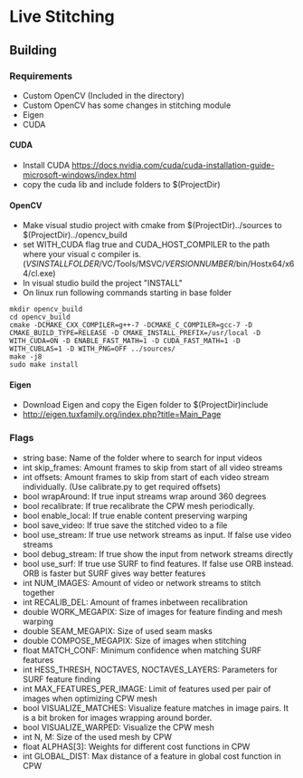 # Live Stitching
## Building
### Requirements
- Custom OpenCV (Included in the directory)
- Custom OpenCV has some changes in stitching module
- Eigen
- CUDA

#### CUDA
- Install CUDA https://docs.nvidia.com/cuda/cuda-installation-guide-microsoft-windows/index.html
- copy the cuda lib and include folders to $(ProjectDir)

#### OpenCV
- Make visual studio project with cmake from $(ProjectDir)../sources to $(ProjectDir)../opencv_build
- set WITH\_CUDA flag true and CUDA\_HOST\_COMPILER to the path where your visual c compiler is. (_VSINSTALLFOLDER_/VC/Tools/MSVC/_VERSIONNUMBER_/bin/Hostx64/x64/cl.exe)
- In visual studio build the project "INSTALL"
- On linux run following commands starting in base folder
```
mkdir opencv_build
cd opencv_build
cmake -DCMAKE_CXX_COMPILER=g++-7 -DCMAKE_C_COMPILER=gcc-7 -D CMAKE_BUILD_TYPE=RELEASE -D CMAKE_INSTALL_PREFIX=/usr/local -D WITH_CUDA=ON -D ENABLE_FAST_MATH=1 -D CUDA_FAST_MATH=1 -D WITH_CUBLAS=1 -D WITH_PNG=OFF ../sources/
make -j8
sudo make install
```

#### Eigen
- Download Eigen and copy the Eigen folder to $(ProjectDir)include
- http://eigen.tuxfamily.org/index.php?title=Main_Page

### Flags
- string base: Name of the folder where to search for input videos
- int skip_frames: Amount frames to skip from start of all video streams
- int offsets: Amount frames to skip from start of each video stream individually. (Use calibrate.py to get required offsets)
- bool wrapAround: If true input streams wrap around 360 degrees
- bool recalibrate: If true recalibrate the CPW mesh periodically.
- bool enable_local: If true enable content preserving warping
- bool save_video: If true save the stitched video to a file
- bool use_stream: If true use network streams as input. If false use video streams
- bool debug_stream: If true show the input from network streams directly
- bool use_surf: If true use SURF to find features. If false use ORB instead. ORB is faster but SURF gives way better features
- int NUM_IMAGES: Amount of video or network streams to stitch together
- int RECALIB_DEL: Amount of frames inbetween recalibration
- double WORK_MEGAPIX: Size of images for feature finding and mesh warping
- double SEAM_MEGAPIX: Size of used seam masks
- double COMPOSE_MEGAPIX: Size of images when stitching
- float MATCH_CONF: Minimum confidence when matching SURF features
- int HESS_THRESH, NOCTAVES, NOCTAVES_LAYERS: Parameters for SURF feature finding
- int MAX_FEATURES_PER_IMAGE: Limit of features used per pair of images when optimizing CPW mesh
- bool VISUALIZE_MATCHES: Visualize feature matches in image pairs. It is a bit broken for images wrapping around border.
- bool VISUALIZE_WARPED: Visualize the CPW mesh
- int N, M: Size of the used mesh by CPW
- float ALPHAS[3]: Weights for different cost functions in CPW
- int GLOBAL_DIST: Max distance of a feature in global cost function in CPW
